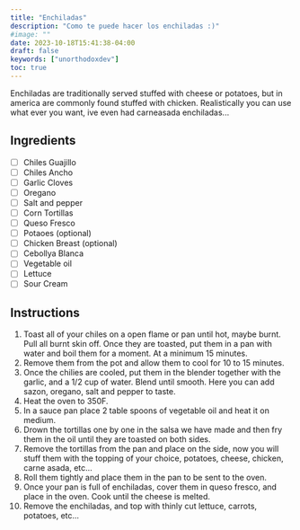 ```yaml
---
title: "Enchiladas"
description: "Como te puede hacer los enchiladas :)"
#image: ""
date: 2023-10-18T15:41:38-04:00
draft: false
keywords: ["unorthodoxdev"]
toc: true
---
```


Enchiladas are traditionally served stuffed with cheese or potatoes, but in america are commonly found stuffed with chicken. Realistically you can use what ever you want, ive even had carneasada enchiladas...

## Ingredients

- [ ] Chiles Guajillo
- [ ] Chiles Ancho
- [ ] Garlic Cloves
- [ ] Oregano
- [ ] Salt and pepper
- [ ] Corn Tortillas
- [ ] Queso Fresco
- [ ] Potaoes (optional)
- [ ] Chicken Breast (optional)
- [ ] Cebollya Blanca
- [ ] Vegetable oil
- [ ] Lettuce
- [ ] Sour Cream

## Instructions

1. Toast all of your chiles on a open flame or pan until hot, maybe burnt. Pull all burnt skin off. Once they are toasted, put them in a pan with water and boil them for a moment. At a minimum 15 minutes.
2. Remove them from the pot and allow them to cool for 10 to 15 minutes.
3. Once the chilies are cooled, put them in the blender together with the garlic, and a 1/2 cup of water. Blend until smooth. Here you can add sazon, oregano, salt and pepper to taste.
4. Heat the oven to 350F.
5. In a sauce pan place 2 table spoons of vegetable oil and heat it on medium.
6. Drown the tortillas one by one in the salsa we have made and then fry them in the oil until they are toasted on both sides.
7. Remove the tortillas from the pan and place on the side, now you will stuff them with the topping of your choice, potatoes, cheese, chicken, carne asada, etc...
8. Roll them tightly and place them in the pan to be sent to the oven.
9. Once your pan is full of enchiladas, cover them in queso fresco, and place in the oven. Cook until the cheese is melted.
10. Remove the enchiladas, and top with thinly cut lettuce, carrots, potatoes, etc...

